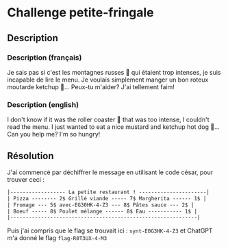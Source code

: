 # Challenge petite-fringale

## Description

### Description (français)

Je sais pas si c'est les montagnes russes 🎢 qui étaient trop intenses, je suis incapable de lire le menu. Je voulais simplement manger un bon roteux moutarde ketchup 🌭... Peux-tu m'aider? J'ai tellement faim!

### Description (english)

I don't know if it was the roller coaster 🎢 that was too intense, I couldn't read the menu. I just wanted to eat a nice mustard and ketchup hot dog 🌭... Can you help me? I'm so hungry!

## Résolution

J'ai commencé par déchiffrer le message en utilisant le code césar, pour trouver ceci :

```txt
|------------------ La petite restaurant ! ----------------------|
| Pizza -------- 2$ Grillé viande ----- 7$ Margherita ------ 1$ |
| Fromage --- 5$ avec-EG30HK-4-Z3 --- 8$ Pâtes sauce --- 2$ |
| Boeuf ----- 8$ Poulet mélange ------ 8$ Eau ----------- 1$ |
|-------------------------------------------------------------|
```

Puis j'ai compris que le flag se trouvait ici : `synt-E0G3HK-4-Z3` et ChatGPT m'a donné le flag `flag-R0T3UX-4-M3`